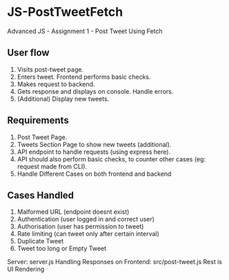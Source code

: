 # JS-PostTweetFetch
Advanced JS - Assignment 1 - Post Tweet Using Fetch

## User flow
1. Visits post-tweet page.
2. Enters tweet. Frontend performs basic checks.
3. Makes request to backend.
4. Gets response and displays on console. Handle errors.
5. (Additional) Display new tweets.

## Requirements
1. Post Tweet Page.
2. Tweets Section Page to show new tweets (additional).
3. API endpoint to handle requests (using express here).
4. API should also perform basic checks, to counter other cases (eg: request made from CLI).
5. Handle Different Cases on both frontend and backend

## Cases Handled
1. Malformed URL (endpoint doesnt exist)
2. Authentication (user logged in and correct user)
3. Authorisation (user has permission to tweet)
4. Rate limiting (can tweet only after certain interval)
5. Duplicate Tweet
6. Tweet too long or Empty Tweet

Server: server.js
Handling Responses on Frontend: src/post-tweet.js
Rest is UI Rendering